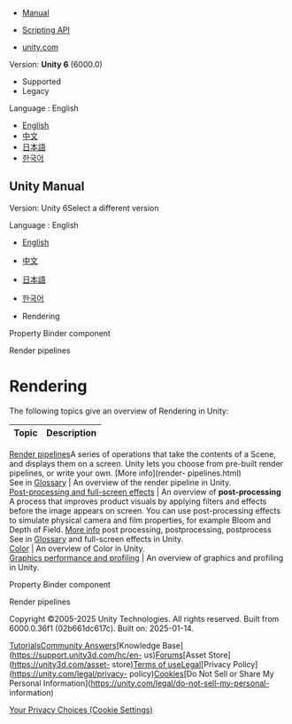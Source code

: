 [](https://docs.unity3d.com)

  * [Manual](../Manual/index.html)
  * [Scripting API](../ScriptReference/index.html)

  * [unity.com](https://unity.com/)

Version: **Unity 6** (6000.0)

  * Supported
  * Legacy

Language : English

  * [English](/Manual/rendering-and-post-processing.html)
  * [中文](/cn/current/Manual/rendering-and-post-processing.html)
  * [日本語](/ja/current/Manual/rendering-and-post-processing.html)
  * [한국어](/kr/current/Manual/rendering-and-post-processing.html)

[](https://docs.unity3d.com)

## Unity Manual

Version: Unity 6Select a different version

Language : English

  * [English](/Manual/rendering-and-post-processing.html)
  * [中文](/cn/current/Manual/rendering-and-post-processing.html)
  * [日本語](/ja/current/Manual/rendering-and-post-processing.html)
  * [한국어](/kr/current/Manual/rendering-and-post-processing.html)

  * Rendering

[](script-VFXPropertyBinder.html)

Property Binder component

[](render-pipelines.html)

Render pipelines

# Rendering

The following topics give an overview of Rendering in Unity:

**Topic** | **Description**  
---|---  
[Render pipelines](render-pipelines.html)A series of operations that take the
contents of a Scene, and displays them on a screen. Unity lets you choose from
pre-built render pipelines, or write your own. [More info](render-
pipelines.html)  
See in [Glossary](Glossary.html#Renderpipeline) | An overview of the render pipeline in Unity.  
[Post-processing and full-screen effects](PostProcessingOverview.html) | An overview of **post-processing** A process that improves product visuals by applying filters and effects before the image appears on screen. You can use post-processing effects to simulate physical camera and film properties, for example Bloom and Depth of Field. [More info](PostProcessingOverview.html) post processing, postprocessing, postprocess  
See in [Glossary](Glossary.html#post-processing) and full-screen effects in
Unity.  
[Color](graphics-color.html) | An overview of Color in Unity.  
[Graphics performance and profiling](graphics-performance-profiling.html) | An overview of graphics and profiling in Unity.  
  
[](script-VFXPropertyBinder.html)

Property Binder component

[](render-pipelines.html)

Render pipelines

Copyright ©2005-2025 Unity Technologies. All rights reserved. Built from
6000.0.36f1 (02b661dc617c). Built on: 2025-01-14.

[Tutorials](https://learn.unity.com/)[Community
Answers](https://answers.unity3d.com)[Knowledge
Base](https://support.unity3d.com/hc/en-
us)[Forums](https://forum.unity3d.com)[Asset Store](https://unity3d.com/asset-
store)[Terms of
use](https://docs.unity3d.com/Manual/TermsOfUse.html)[Legal](https://unity.com/legal)[Privacy
Policy](https://unity.com/legal/privacy-
policy)[Cookies](https://unity.com/legal/cookie-policy)[Do Not Sell or Share
My Personal Information](https://unity.com/legal/do-not-sell-my-personal-
information)

[Your Privacy Choices (Cookie Settings)](javascript:void\(0\);)

